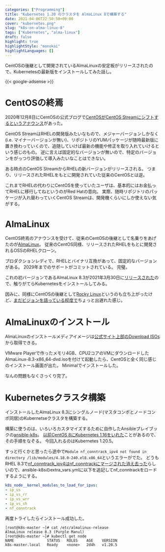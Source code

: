 ```yaml
---
categories: ["Programming"]
title: "Kubernetes 1.20 のクラスタを AlmaLinux 8で構築する"
date: 2021-04-06T22:50:50+09:00
cover: "kubernetes.png"
slug: "k8s-on-alma-linux-8"
tags: ["Kubernetes", "alma-linux"]
draft: false
highlight: true
highlightStyle: "monokai"
highlightLanguages: []
---
```


CentOSの後継として開発されているAlmaLinuxの安定板がリリースされたので、Kubernetesの最新版をインストールしてみた話し。

<!--more-->

{{< google-adsense >}}

# CentOSの終焉
2020年12月8日にCentOSの公式ブログで[CentOSがCentOS Streamにシフトするというアナウンス](https://blog.centos.org/2020/12/future-is-centos-stream/)があった。

CentOS StreamはRHELの開発版みたいなもので、メジャーバージョンしかなく(i.e. マイナーバージョンが無い)、リポジトリのYUMパッケージが随時最新版に置き換わっていくので、追随していけば最新の機能や修正を取り入れていけるという感じのもの。
逆に言えば固定的なバージョンが無いので、特定のバージョンをがっつり評価して導入みたいなことはできない。

ある時点のCentOS StreamからRHELの新バージョンがリリースされる。
つまり、リリースされたRHELをもとに開発されていた従来のCentOSとは逆。

これまでRHELの代わりにCentOSを使っていたユーザは、基本的にはお金払ってRHELに移行してねというのがRed Hatの意向。
実際、随時リポジトリのパッケージが入れ替わっていくCentOS Streamは、開発機くらいにしか使えない気がする。

# AlmaLinux
CentOS終焉のアナウンスを受けて、従来のCentOSの後継として名乗りをあげたのが[AlmaLinux](https://almalinux.org/)。
従来のCentOS同様、リリースされたRHELをもとに開発されるOSSのRHELクローン。

プロダクションレディで、RHELとバイナリ互換があって、固定的なバージョンがある。
2029年までのサポートがコミットされている。
完璧。

これの初バージョンであるAlmaLinux 8.3が2021年3月30日に[リリースされた](https://almalinux.org/blog/almalinux-os-stable-release-is-live/)ので、触りがてらKubernetesをインストールしてみる。

因みに、同様にCentOSの後継として[Rocky Linux](https://rockylinux.org/)というのも立ち上がったけど、[まだビジョンを語っている程度で](https://github.com/rocky-linux/rocky/tree/0867e404a489ef3faca765fc94911ecfcc483145#frequently-asked-questions)ちょっと出遅れた感じ。

# AlmaLinuxのインストール
AlmaLinuxのインストールメディアイメージは[公式サイト上部のDownload ISOs](https://repo.almalinux.org/almalinux/8/isos/x86_64/)から取得できる。

VMware Playerで作ったメモリ4GB、CPU2コアのVMにダウンロードしたAlmaLinux-8.3-x86_64-dvd.isoを付けて起動したら、CentOSと全く同じ感じのインストール画面が出た。
Minimalでインストールした。

なんの問題もなくさっくり完了。

# Kubernetesクラスタ構築
インストールしたAlmaLinux 8.3にシングルノード(マスタコンポとノードコンポ同居)のKubernetseクラスタを構築する。

構築に使うのは、いろいろカスタマイズするために自作したAnsibleプレイブックの[ansible-k8s](https://github.com/kaitoy/ansible-k8s)。
[以前CentOS 8にKubernetes 1.16をいれた](https://www.kaitoy.xyz/2019/12/05/k8s-on-centos8-with-containerd/)ことがあるので、その手順をなぞる。
今回入れるのはKubernetes 1.20.5。

すっと行くかと思ったら途中で`Module nf_conntrack_ipv4 not found in directory /lib/modules/4.18.0-240.el8.x86_64`というエラーがでた。
どうもRHEL 8.3で[nf_conntrack_ipv4はnf_conntrackにマージされた消え去った](https://github.com/kubernetes-sigs/kubespray/issues/6934)らしいので、ansible-k8sのextra_vars.ymlに以下を追記してnf_conntrackをロードするようにする。

```yaml
k8s_node__kernel_modules_to_load_for_ipvs:
- ip_vs
- ip_vs_rr
- ip_vs_wrr
- ip_vs_sh
- nf_conntrack
```

再度トライしたらインストール成功した。

```console
[root@k8s-master ~]# cat /etc/almalinux-release
AlmaLinux release 8.3 (Purple Manul)
[root@k8s-master ~]# kubectl get node
NAME               STATUS   ROLES    AGE    VERSION
k8s-master.local   Ready    <none>   2d4h   v1.20.5
```
